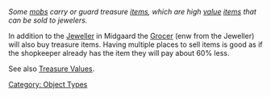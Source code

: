 *Some [mobs](:Category:_Mobs.md "wikilink") carry or guard treasure
[items](:Category:_Objects.md "wikilink"), which are high
[value](Object_Worth.md "wikilink")
[items](:Category:_Objects.md "wikilink") that can be sold to jewelers.*

In addition to the [Jeweller](Jeweller "wikilink") in Midgaard the
[Grocer](Grocer "wikilink") (enw from the Jeweller) will also buy
treasure items. Having multiple places to sell items is good as if the
shopkeeper already has the item they will pay about 60% less.

See also [Treasure Values](Treasure_Values.md "wikilink").

[Category: Object Types](Category:_Object_Types "wikilink")

